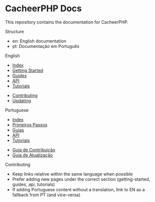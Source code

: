 # CacheerPHP Docs

This repository contains the documentation for CacheerPHP.

Structure
- en: English documentation
- pt: Documentação em Português

English
- [Index](en/index.md)
- [Getting Started](en/getting-started/index.md)
- [Guides](en/guides/configuration.md)
- [API](en/api/index.md)
- [Tutorials](en/tutorials/index.md)
<!-- - [Monitor](en/monitor/index.md) (coming soon) -->
- [Contributing](en/contributing/index.md)
- [Updating](en/updating/index.md)

Portuguese
- [Index](pt/index.md)
- [Primeiros Passos](pt/primeiros-passos/index.md)
- [Guias](pt/guias/configuracao.md)
- [API](pt/api/index.md)
- [Tutoriais](pt/tutoriais/index.md)
<!-- - [Monitor](pt/monitor/index.md) (Brevemente) -->
- [Guia de Contribuição](pt/contribuicao/index.md)
- [Guia de Atualização](pt/atualizacao/index.md)

Contributing
- Keep links relative within the same language when possible
- Prefer adding new pages under the correct section (getting-started, guides, api, tutorials)
- If adding Portuguese content without a translation, link to EN as a fallback from PT (and vice-versa)
